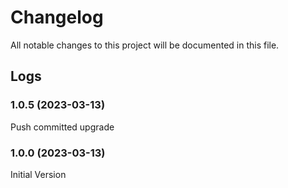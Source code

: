 # Changelog

All notable changes to this project will be documented in this file.

## Logs

### 1.0.5 (2023-03-13)

Push committed upgrade

### 1.0.0 (2023-03-13)

Initial Version
